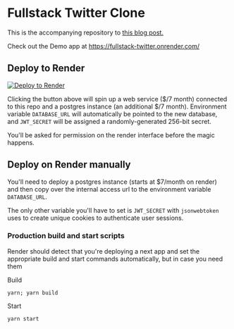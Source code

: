 # Fullstack Twitter Clone

This is the accompanying repository to [this blog post.](https://kunal.sh/posts/building-a-fullstack-twitter-clone)

Check out the Demo app at https://fullstack-twitter.onrender.com/ 

## Deploy to Render

[![Deploy to Render](https://render.com/images/deploy-to-render-button.svg)](https://render.com/deploy?repo=https://github.com/kunalgorithm/fullstack-twitter)

Clicking the button above will spin up a web service ($/7 month) connected to this repo and a postgres instance (an additional $/7 month). Environment variable `DATABASE_URL` will automatically be pointed to the new database, and `JWT_SECRET` will be assigned a randomly-generated 256-bit secret. 

You'll be asked for permission on the render interface before the magic happens. 


## Deploy on Render manually 

You'll need to deploy a postgres instance (starts at $7/month on render) and then copy over the internal access url to the environment variable `DATABASE_URL`. 

The only other variable you'll have to set is `JWT_SECRET` with `jsonwebtoken` uses to create unique cookies to authenticate user sessions. 

### Production build and start scripts 

Render should detect that you're deploying a next app and set the appropriate build and start commands automatically, but in case you need them

Build 
```
yarn; yarn build
```

Start
```
yarn start
```
